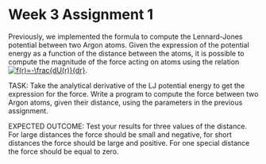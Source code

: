 # Week 3 Assignment 1

Previously, we implemented the formula to compute the Lennard-Jones potential between two Argon atoms. Given the expression of the potential energy as a function of the distance between the atoms, it is possible to compute the magnitude of the force acting on atoms using the relation <a href="https://www.codecogs.com/eqnedit.php?latex=f(r)=-\frac{dU(r)}{dr}" target="_blank"><img src="https://latex.codecogs.com/gif.latex?f(r)=-\frac{dU(r)}{dr}" title="f(r)=-\frac{dU(r)}{dr}" /></a>. 

TASK: Take the analytical derivative of the LJ potential energy to get the expression for the force. Write a program to compute the force between two Argon atoms, given their distance, using the parameters in the previous assignment.

EXPECTED OUTCOME: Test your results for three values of the distance. For large distances the force should be small and negative, for short distances the force should be large and positive. For one special distance the force should be equal to zero.  
